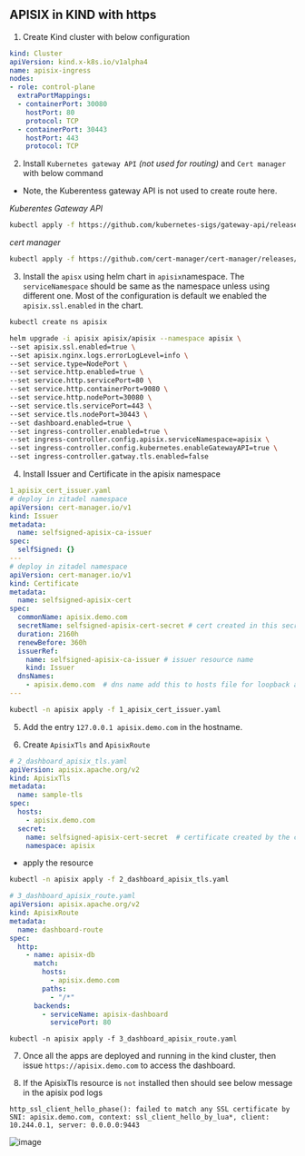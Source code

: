 ## APISIX in KIND with https

1. Create Kind cluster with below configuration

```yaml
kind: Cluster
apiVersion: kind.x-k8s.io/v1alpha4
name: apisix-ingress
nodes:
- role: control-plane
  extraPortMappings:
  - containerPort: 30080
    hostPort: 80
    protocol: TCP
  - containerPort: 30443
    hostPort: 443
    protocol: TCP
```

2. Install `Kubernetes gateway API` _(not used for routing)_ and `Cert manager` with below command

 - Note, the Kuberentess gateway API is not used to create route here.

_Kuberentes Gateway API_

```bash
kubectl apply -f https://github.com/kubernetes-sigs/gateway-api/releases/download/v1.3.0/standard-install.yaml
```
 
 _cert manager_
 
```bash
kubectl apply -f https://github.com/cert-manager/cert-manager/releases/download/v1.17.2/cert-manager.yaml
```

3. Install the `apisx` using helm chart in `apisix`namespace. The `serviceNamespace` should be same as the namespace unless using different one. Most of the configuration is default we enabled the `apisix.ssl.enabled` in the chart.

```bash
kubectl create ns apisix
```

```bash
helm upgrade -i apisix apisix/apisix --namespace apisix \
--set apisix.ssl.enabled=true \
--set apisix.nginx.logs.errorLogLevel=info \
--set service.type=NodePort \
--set service.http.enabled=true \
--set service.http.servicePort=80 \
--set service.http.containerPort=9080 \
--set service.http.nodePort=30080 \
--set service.tls.servicePort=443 \
--set service.tls.nodePort=30443 \
--set dashboard.enabled=true \
--set ingress-controller.enabled=true \
--set ingress-controller.config.apisix.serviceNamespace=apisix \
--set ingress-controller.config.kubernetes.enableGatewayAPI=true \
--set ingress-controller.gatway.tls.enabled=false
```

4. Install Issuer and Certificate in the apisix namespace

```yaml
1_apisix_cert_issuer.yaml
# deploy in zitadel namespace
apiVersion: cert-manager.io/v1
kind: Issuer
metadata:
  name: selfsigned-apisix-ca-issuer
spec:
  selfSigned: {}
---
# deploy in zitadel namespace
apiVersion: cert-manager.io/v1
kind: Certificate
metadata:
  name: selfsigned-apisix-cert
spec:
  commonName: apisix.demo.com  
  secretName: selfsigned-apisix-cert-secret # cert created in this secret
  duration: 2160h
  renewBefore: 360h
  issuerRef:
    name: selfsigned-apisix-ca-issuer # issuer resource name
    kind: Issuer
  dnsNames:
    - apisix.demo.com  # dns name add this to hosts file for loopback address
---
```

```bash
kubectl -n apisix apply -f 1_apisix_cert_issuer.yaml
```

5. Add the entry `127.0.0.1 apisix.demo.com` in the hostname.

6. Create `ApisixTls` and `ApisixRoute` 

```yaml
# 2_dashboard_apisix_tls.yaml
apiVersion: apisix.apache.org/v2
kind: ApisixTls
metadata:
  name: sample-tls
spec:
  hosts:
    - apisix.demo.com
  secret:
    name: selfsigned-apisix-cert-secret  # certificate created by the cert-manager
    namespace: apisix
```

- apply the resource

```bash
kubectl -n apisix apply -f 2_dashboard_apisix_tls.yaml
```

```yaml
# 3_dashboard_apisix_route.yaml
apiVersion: apisix.apache.org/v2
kind: ApisixRoute
metadata:
  name: dashboard-route
spec:
  http:
    - name: apisix-db
      match:
        hosts:
          - apisix.demo.com
        paths:
          - "/*"
      backends:
        - serviceName: apisix-dashboard
          servicePort: 80
```

```
kubectl -n apisix apply -f 3_dashboard_apisix_route.yaml
```

7. Once all the apps are deployed and running in the kind cluster, then issue `https://apisix.demo.com` to access the dashboard.

8. If the ApisixTls resource is `not` installed then should see below message in the apisix pod logs

```
http_ssl_client_hello_phase(): failed to match any SSL certificate by SNI: apisix.demo.com, context: ssl_client_hello_by_lua*, client: 10.244.0.1, server: 0.0.0.0:9443
```

![image](https://github.com/user-attachments/assets/ab658088-8bc2-46cd-9e65-bc3d7803704d)


